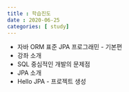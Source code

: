 ```yaml
---
title : 학습진도
date : 2020-06-25
categories: [ study]
---
```

+ 자바 ORM 표준 JPA 프로그래민 - 기본편
 + 강좌 소개
 + SQL 중심적인 개발의 문제점
 + JPA 소개
 + Hello JPA - 프로젝트 생성
